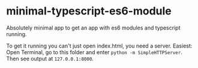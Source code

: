 # minimal-typescript-es6-module

Absolutely minimal app to get an app with es6 modules and typescript running.

To get it running you can't just open index.html, you need a server.
Easiest: Open Terminal, go to this folder and enter `python -m SimpleHTTPServer`.
Then see output at `127.0.0.1:8000`.

